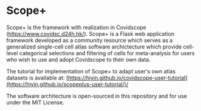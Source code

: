 # Scope+

Scope+ is the framework with realization in Covidscope (https://www.covidsc.d24h.hk/). Scope+ is a Flask web application framework developed as a community resource which serves as a generalized single-cell cell atlas software archictecture which provide cell-level categorical selections and filtering of cells for meta-analysis for users who wish to use and adopt Covidscope to their own data.

The tutorial for implementation of Scope+ to adapt user's own atlas datasets is available at: [https://hiyin.github.io/covidscope-user-tutorial](https://hiyin.github.io/scopeplus-user-tutorial/)/

The software architecture is open-sourced in this repository and for use under the MIT License.

